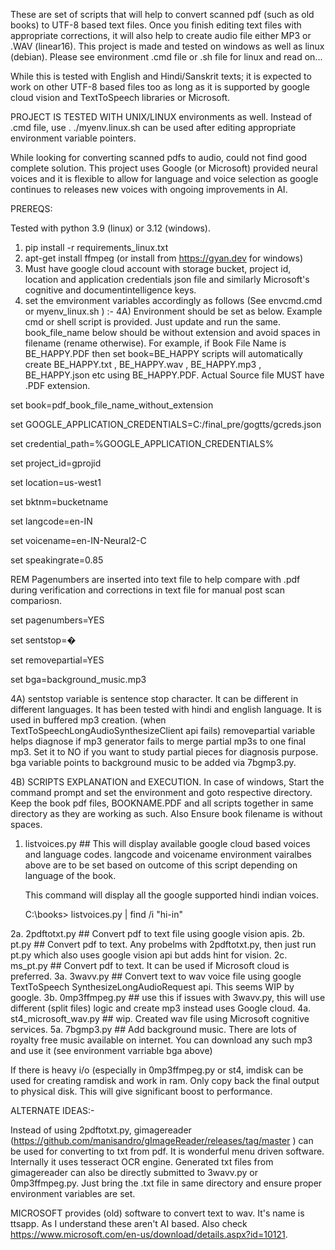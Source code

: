 These are set of scripts that will help to convert scanned pdf (such as old books) to UTF-8 based text files. Once you finish editing text files with appropriate corrections, it will also help to create audio file either MP3 or .WAV (linear16). This project is made and tested on windows as well as linux (debian). Please see environment .cmd file or .sh file for linux and read on...

While this is tested with English and Hindi/Sanskrit texts; it is expected to work on other UTF-8 based files too as long as it is supported by google cloud vision and TextToSpeech libraries or Microsoft.

PROJECT IS  TESTED WITH UNIX/LINUX environments as well. Instead of .cmd file, use . ./myenv.linux.sh can be used after editing appropriate environment variable pointers.

While looking for converting scanned pdfs to audio, could not find good complete solution. This project uses Google (or Microsoft) provided neural voices and it is flexible to allow for language and voice selection as google continues to releases new voices with ongoing improvements in AI.

PREREQS: 

Tested with python 3.9 (linux) or 3.12 (windows).
1. pip install -r requirements_linux.txt
2. apt-get install ffmpeg (or install from https://gyan.dev for windows)
3. Must have google cloud account with storage bucket, project id, location and application credentials json file and similarly Microsoft's cognitive and documentintelligence keys.
4. set the emvironment variables accordingly as follows (See envcmd.cmd or myenv_linux.sh ) :- 
4A) Environment should be set as below. Example cmd or shell script is provided. Just update and run the same. book_file_name below should be without extension and avoid spaces in filename (rename otherwise). For example, if Book File Name is BE_HAPPY.PDF then set book=BE_HAPPY scripts will automatically create BE_HAPPY.txt , BE_HAPPY.wav , BE_HAPPY.mp3 , BE_HAPPY.json etc using BE_HAPPY.PDF. Actual Source file MUST have .PDF extension. 

set book=pdf_book_file_name_without_extension 

set GOOGLE_APPLICATION_CREDENTIALS=C:/final_pre/gogtts/gcreds.json 

set credential_path=%GOOGLE_APPLICATION_CREDENTIALS% 

set project_id=gprojid 

set location=us-west1 

set bktnm=bucketname 

set langcode=en-IN 

set voicename=en-IN-Neural2-C 

set speakingrate=0.85 

REM Pagenumbers are inserted into text file to help compare with .pdf during verification and corrections in text file for manual post scan compariosn. 

set pagenumbers=YES 

set sentstop=� 

set removepartial=YES

set bga=background_music.mp3


4A) sentstop variable is sentence stop character. It can be different in different languages. It has been tested with hindi and english language. It is used in buffered mp3 creation. (when TextToSpeechLongAudioSynthesizeClient api fails)
removepartial variable helps diagnose if mp3 generator fails to merge partial mp3s to one final mp3. Set it to NO if you want to study partial pieces for diagnosis purpose.
bga variable points to background music to be added via 7bgmp3.py.

4B) SCRIPTS EXPLANATION and EXECUTION. 
    In case of windows, Start the command prompt and set the environment and goto respective directory. Keep the book pdf files, BOOKNAME.PDF and all scripts together in same directory as they are working as such. 
    Also Ensure book filename is without spaces. 
 1. listvoices.py ## This will display available google cloud based voices and language codes. langcode and voicename environment vairalbes above are to be set based on outcome of this script depending on language of the book.

    This command will display all the google supported hindi indian voices.

    C:\books>  listvoices.py | find /i "hi-in"   

 2a. 2pdftotxt.py  ## Convert pdf to text file using google vision apis.
 2b. pt.py ## Convert pdf to text. Any probelms with 2pdftotxt.py, then just run pt.py which also uses google vision api but adds hint for vision. 
 2c. ms_pt.py ## Convert pdf to text. It can be used if Microsoft cloud is preferred.
 3a. 3wavv.py ## Convert text to wav voice file using google TextToSpeech SynthesizeLongAudioRequest api. This seems WIP by google.
 3b. 0mp3ffmpeg.py ## use this if issues with 3wavv.py, this will use different (split files) logic and create mp3 instead uses Google cloud.
 4a. st4_microsoft_wav.py ## wip. Created wav file using Microsoft cognitive services.
 5a. 7bgmp3.py ## Add background music. There are lots of royalty free music available on internet. You can download any such mp3 and use it (see environment varriable bga above)
 
If there is heavy i/o (especially in 0mp3ffmpeg.py or st4, imdisk can be used for creating ramdisk and work in ram. Only copy back the final output to physical disk. This will give significant boost to performance.

ALTERNATE IDEAS:-

Instead of using 2pdftotxt.py, gimagereader (https://github.com/manisandro/gImageReader/releases/tag/master ) can be used for converting to txt from pdf. It is wonderful menu driven software. Internally it uses tesseract OCR engine.
Generated txt files from gimagereader can also be directly submitted to 3wavv.py or 0mp3ffmpeg.py. Just bring the .txt file in same directory and ensure proper environment variables are set.

MICROSOFT provides (old) software to convert text to wav. It's name is ttsapp. As I understand these aren't AI based.  Also check https://www.microsoft.com/en-us/download/details.aspx?id=10121.

